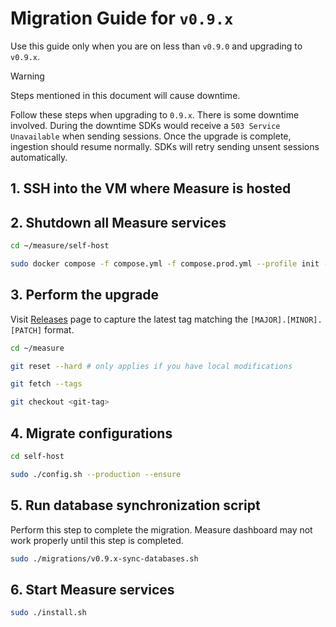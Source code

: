 # Migration Guide for `v0.9.x`

Use this guide only when you are on less than `v0.9.0` and upgrading to `v0.9.x`.

> [!WARNING]
>
> Steps mentioned in this document will cause downtime.

Follow these steps when upgrading to `0.9.x`. There is some downtime involved. During the downtime SDKs would receive a `503 Service Unavailable` when sending sessions. Once the upgrade is complete, ingestion should resume normally. SDKs will retry sending unsent sessions automatically.

## 1. SSH into the VM where Measure is hosted

## 2. Shutdown all Measure services

```sh
cd ~/measure/self-host
```

```sh
sudo docker compose -f compose.yml -f compose.prod.yml --profile init --profile migrate down --remove-orphans
```

## 3. Perform the upgrade

Visit [Releases](https://github.com/measure-sh/measure/releases) page to capture the latest tag matching the `[MAJOR].[MINOR].[PATCH]` format.

```sh
cd ~/measure
```

```sh
git reset --hard # only applies if you have local modifications
```

```sh
git fetch --tags
```

```sh
git checkout <git-tag>
```

## 4. Migrate configurations

```sh
cd self-host
```

```sh
sudo ./config.sh --production --ensure
```

## 5. Run database synchronization script

Perform this step to complete the migration. Measure dashboard may not work properly until this step is completed.

```sh
sudo ./migrations/v0.9.x-sync-databases.sh
```

## 6. Start Measure services

```sh
sudo ./install.sh
```
